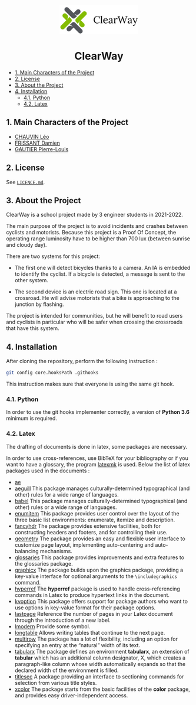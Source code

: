 <p align="center">
    <img src="documents/base/logo/clearWayLong.png" alt="Logo" height="80">
<h1 align="center"><b>ClearWay</b></h1>
</p>

- [1. Main Characters of the Project](#1-main-characters-of-the-project)
- [2. License](#2-license)
- [3. About the Project](#3-about-the-project)
- [4. Installation](#4-installation)
  - [4.1. Python](#41-python)
  - [4.2. Latex](#42-latex)

## 1. Main Characters of the Project

- [CHAUVIN Léo](https://www.linkedin.com/in/l%C3%A9o-chauvin-41b3a4178/)
- [FRISSANT Damien](https://www.linkedin.com/in/damien-frissant-a3b779178/)
- [GAUTIER Pierre-Louis](https://www.linkedin.com/in/pierre-louis-gautier/)

## 2. License

See [`LICENCE.md`](./LICENCE.md).

## 3. About the Project

ClearWay is a school project made by 3 engineer students in 2021-2022.

The main purpose of the project is to avoid incidents and crashes between cyclists and motorists. Because this project is a Proof Of Concept, the operating range luminosity have to be higher than 700 lux (between sunrise and cloudy day).

There are two systems for this project:

- The first one will detect bicycles thanks to a camera. An IA is embedded to identify the cyclist. If a bicycle is detected, a message is sent to the other system.

- The second device is an electric road sign. This one is located at a crossroad. He will advise motorists that a bike is approaching to the junction by flashing.

The project is intended for communities, but he will benefit to road users and cyclists in particular who will be safer when crossing the crossroads that have this system.

## 4. Installation

After cloning the repository, perform the following instruction :

```bash
git config core.hooksPath .githooks
```

This instruction makes sure that everyone is using the same git hook.

### 4.1. Python

In order to use the git hooks implementer correctly, a version of __Python 3.6__ minimum is required.

### 4.2. Latex

The drafting of documents is done in latex, some packages are necessary.

In order to use cross-references, use BibTeX for your bibliography or if you want to have a glossary, the program [latexmk](https://mg.readthedocs.io/latexmk.html) is used.
Below the list of latex packages used in the documents :

- [ae](https://www.ctan.org/pkg/ae)
- [aeguill](https://www.ctan.org/pkg/aeguill) This package manages culturally-determined typographical (and other)
          rules for a wide range of languages.
- [babel](https://www.ctan.org/pkg/babel) This package manages culturally-determined typographical (and other) rules
          or a wide range of languages.
- [enumitem](https://www.ctan.org/pkg/enumitem) This package provides user control over the layout of the three basic
          list environments: enumerate, itemize and description.
- [fancyhdr](https://www.ctan.org/pkg/fancyhdr) The package provides extensive facilities, both for constructing headers
          and footers, and for controlling their use.
- [geometry](https://www.ctan.org/pkg/geometry) The package provides an easy and flexible user interface to customize
          page layout, implementing auto-centering and auto-balancing mechanisms.
- [glossaries](https://www.ctan.org/pkg/glossaries) This package provides improvements and extra features
          to the glossaries package.
- [graphicx](https://www.ctan.org/pkg/graphicx) The package builds upon the graphics package, providing a key-value
          interface for optional arguments to the `\includegraphics` command.
- [hyperref](https://www.ctan.org/pkg/hyperref) The __hyperref__ package is used to handle cross-referencing commands in
          Latex to produce hypertext links in the document.
- [kvoption](https://www.ctan.org/pkg/kvoptions) This package offers support for package authors who want to use options
          in key-value format for their package options.
- [lastpage](https://www.ctan.org/pkg/lastpage) Reference the number of pages in your Latex document through the
          introduction of a new label.
- [lmodern](https://www.ctan.org/tex-archive/info/lmodern) Provide some symbol.
- [longtable](https://www.ctan.org/pkg/longtable) Allows writing tables that continue to the next page.
- [multirow](https://www.ctan.org/pkg/multirow) The package has a lot of flexibility, including an option for specifying
          an entry at the “natural” width of its text.
- [tabularx](https://www.ctan.org/pkg/tabularx) The package defines an environment __tabularx__, an extension of
          __tabular__ which has an additional column designator, X, which creates a paragraph-like column whose width automatically
          expands so that the declared width of the environment is filled.
- [titlesec](https://www.ctan.org/pkg/titlesec) A package providing an interface to sectioning commands for selection
          from various title styles.
- [xcolor](https://www.ctan.org/pkg/xcolor) The package starts from the basic facilities of the __color__ package,
          and provides easy driver-independent access.
